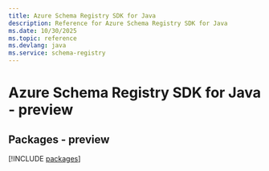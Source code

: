 ```yaml
---
title: Azure Schema Registry SDK for Java
description: Reference for Azure Schema Registry SDK for Java
ms.date: 10/30/2025
ms.topic: reference
ms.devlang: java
ms.service: schema-registry
---
```

# Azure Schema Registry SDK for Java - preview
## Packages - preview
[!INCLUDE [packages](schema-registry-index.md)]